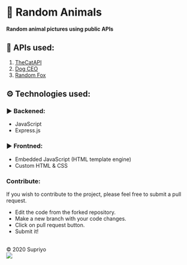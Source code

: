 # 🌈 Random Animals
**Random animal pictures using public APIs**

## 📡 APIs used:
1. [TheCatAPI](https://thecatapi.com/)
2. [Dog CEO](https://dog.ceo/)
3. [Random Fox](https://randomfox.ca/)

## ⚙️ Technologies used:
### ▶️ Backened:
- JavaScript
- Express.js
### ▶️ Frontned:
- Embedded JavaScript (HTML template engine)
- Custom HTML & CSS 

### Contribute: 
If you wish to contribute to the project, please feel free to submit a pull request.
+ Edit the code from the forked repository.
+ Make a new branch with your code changes.
+ Click on pull request button.
+ Submit it!

<br/>
&copy; 2020 Supriyo
<br/>
<a href="https://discord.gg/JahbJww"><img src="https://img.shields.io/badge/Discord-Supriyo%232199-blue"></a>
